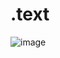 # .text

![image](https://github.com/YENAZIGMINA/Publilshing/assets/129706758/045b6239-f310-40cd-9e4e-83bb1bf4116d)

